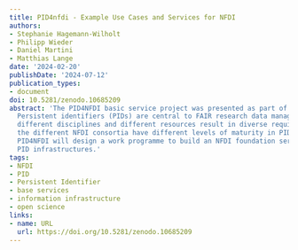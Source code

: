 ```yaml
---
title: PID4nfdi - Example Use Cases and Services for NFDI
authors:
- Stephanie Hagemann-Wilholt
- Philipp Wieder
- Daniel Martini
- Matthias Lange
date: '2024-02-20'
publishDate: '2024-07-12'
publication_types:
- document
doi: 10.5281/zenodo.10685209
abstract: 'The PID4NFDI basic service project was presented as part of the NFDITalks:
  Persistent identifiers (PIDs) are central to FAIR research data management. However,
  different disciplines and different resources result in diverse requirements and
  the different NFDI consortia have different levels of maturity in PID implementation.
  PID4NFDI will design a work programme to build an NFDI foundation service on established
  PID infrastructures.'
tags:
- NFDI
- PID
- Persistent Identifier
- base services
- information infrastructure
- open science
links:
- name: URL
  url: https://doi.org/10.5281/zenodo.10685209
---
```

